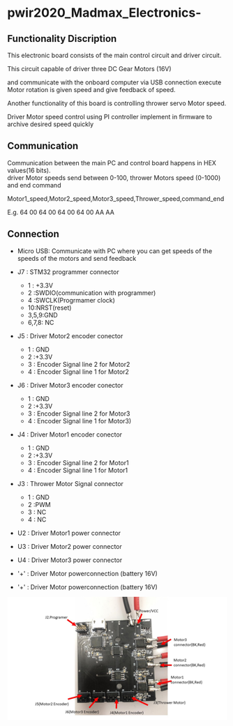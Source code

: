 # pwir2020_Madmax_Electronics-
## Functionality Discription  
This electronic board consists of the main control circuit and driver circuit.  
  
This circuit capable of driver three DC Gear Motors (16V)  
  
and communicate with the onboard computer via USB connection execute Motor rotation is given speed and give feedback of speed.  
  
Another functionality of this board is controlling thrower servo Motor speed.  
  
Driver Motor speed control using PI controller implement in firmware to archive desired speed quickly  
## Communication  
Communication between the main PC and control board happens in HEX values(16 bits).  
driver Motor speeds send between 0-100, thrower Motors speed (0-1000) and end command  
  
Motor1_speed,Motor2_speed,Motor3_speed,Thrower_speed,command_end  
  
E.g. 64 00 64 00 64 00 64 00 AA AA  
  
## Connection ##  
- Micro USB: Communicate with PC where you can get speeds of the speeds of the motors and send feedback
- J7         : STM32 programmer connector  
	- 1 : +3.3V
	- 2 :SWDIO(communication with programmer)
	- 4 :SWCLK(Progrmamer clock)    
	- 10:NRST(reset)
	-  3,5,9:GND
	- 6,7,8: NC

- J5         : Driver Motor2 encoder conector
	- 1 : GND	    
	- 2 :+3.3V
	- 3 : Encoder Signal line 2 for Motor2
	- 4 : Encoder Signal line 1 for Motor2
             
- J6         : Driver Motor3 encoder conector
	- 1 : GND
	- 2 :+3.3V
	- 3 : Encoder Signal line 2 for Motor3
	- 4 : Encoder Signal line 1 for Motor3)
- J4         : Driver Motor1 encoder conector  
	- 1 : GND
	- 2 :+3.3V 
	- 3 : Encoder Signal line 2 for Motor1
	- 4 : Encoder Signal line 1 for Motor1
- J3         : Thrower Motor Signal connector
	-  1 : GND
	-  2  :PWM
	-  3 : NC 
	-  4 : NC
- U2         : Driver Motor1 power connector
- U3         : Driver Motor2 power connector
- U4         : Driver Motor3 power connector
- '+'          : Driver Motor powerconnection (battery 16V)
- '+'          : Driver Motor powerconnection (battery 16V)

 ![](Main_Board.jpg )  
